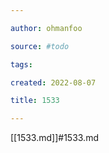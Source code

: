 ```yaml
---

author: ohmanfoo

source: #todo

tags: 

created: 2022-08-07

title: 1533

---
```

[[1533.md]]#1533.md